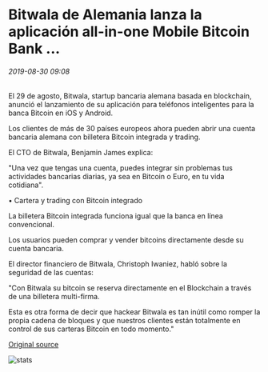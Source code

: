 # Bitwala de Alemania lanza la aplicación all-in-one Mobile Bitcoin Bank ...

###### 2019-08-30 09:08

El 29 de agosto, Bitwala, startup bancaria alemana basada en blockchain, anunció el lanzamiento de su aplicación para teléfonos inteligentes para la banca Bitcoin en iOS y Android.

Los clientes de más de 30 países europeos ahora pueden abrir una cuenta bancaria alemana con billetera Bitcoin integrada y trading.

El CTO de Bitwala, Benjamin James explica:

"Una vez que tengas una cuenta, puedes integrar sin problemas tus actividades bancarias diarias, ya sea en Bitcoin o Euro, en tu vida cotidiana".

• Cartera y trading con Bitcoin integrado

La billetera Bitcoin integrada funciona igual que la banca en línea convencional.

Los usuarios pueden comprar y vender bitcoins directamente desde su cuenta bancaria.

El director financiero de Bitwala, Christoph Iwaniez, habló sobre la seguridad de las cuentas:

"Con Bitwala su bitcoin se reserva directamente en el Blockchain a través de una billetera multi-firma.

Esta es otra forma de decir que hackear Bitwala es tan inútil como romper la propia cadena de bloques y que nuestros clientes están totalmente en control de sus carteras Bitcoin en todo momento."

[Original source](https://cointelegraph.com/news/germanys-bitwala-launches-all-in-one-mobile-bitcoin-bank-app)

![stats](https://c.statcounter.com/11760860/0/a89fa40b/1/ "stats")